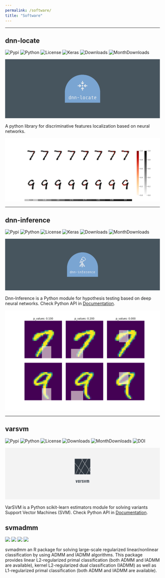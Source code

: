 ```yaml
---
permalink: /software/
title: "Software"
---
```


- - -

## dnn-locate

![[Pypi](https://pypi.org/project/dnn-locate/)](https://badge.fury.io/py/dnn-locate.svg)
![Python](https://img.shields.io/badge/python-3-blue.svg)
![License](https://img.shields.io/pypi/l/keras-bert.svg)
![Keras](https://img.shields.io/badge/keras-tf.keras-red.svg)
![Downloads](https://static.pepy.tech/badge/dnn-locate)
![MonthDownloads](https://pepy.tech/badge/dnn-locate/month)

![](/images/software/dnn_loc_logo.png)

A python library for discriminative features localization based on neural networks.

![dnn_loc_demo](/images/software/dnn_loc_demo.png)

- - -

## dnn-inference

![[Pypi](https://pypi.org/project/dnn-inference/)](https://badge.fury.io/py/dnn-inference.svg)
![Python](https://img.shields.io/badge/python-3-blue.svg)
![License](https://img.shields.io/pypi/l/keras-bert.svg)
![Keras](https://img.shields.io/badge/keras-tf.keras-red.svg)
![Downloads](https://static.pepy.tech/badge/dnn-inference)
![MonthDownloads](https://pepy.tech/badge/dnn-inference/month)

![](/images/software/dnn_inf.png)

Dnn-Inference is a Python module for hypothesis testing based on deep neural networks. Check Python API in [Documentation](https://dnn-inference.readthedocs.io).

![](/images/software/dnn_inf_demo.png)

- - -

## varsvm

![[Pypi](https://pypi.org/project/varsvm/)](https://badge.fury.io/py/varsvm.svg)
![Python](https://img.shields.io/badge/python-3-blue.svg)
![License](https://img.shields.io/pypi/l/keras-bert.svg)
![Downloads](https://static.pepy.tech/badge/varsvm)
![MonthDownloads](https://pepy.tech/badge/varsvm/month)
![DOI](https://zenodo.org/badge/DOI/10.5281/zenodo.3830281.svg)

![](/images/software/varsvm_logo.png)

VarSVM is a Python scikit-learn estimators module for solving variants Support Vector Machines (SVM). Check Python API in [Documentation](https://variant-svm.readthedocs.io).

## svmadmm

[![](https://www.r-pkg.org/badges/version/svmadmm?color=green)](https://cran.r-project.org/package=svmadmm)
[![](http://cranlogs.r-pkg.org/badges/grand-total/svmadmm?color=red)](https://cran.r-project.org/package=svmadmm)
[![](http://cranlogs.r-pkg.org/badges/last-month/svmadmm?color=blue)](https://cran.r-project.org/package=svmadmm)
[![](http://cranlogs.r-pkg.org/badges/last-week/svmadmm?color=green)](https://cran.r-project.org/package=svmadmm)

svmadmm an R package for solving large-scale regularized linear/nonlinear classification by using ADMM and IADMM algorithms. This package provides linear L2-regularized primal classification (both ADMM and IADMM are available), kernel L2-regularized dual classification (IADMM) as well as L1-regularized primal classification (both ADMM and IADMM are available).
